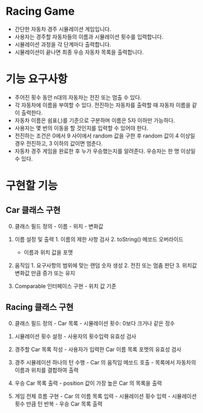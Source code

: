 # Racing Game

  - 간단한 자동차 경주 시뮬레이션 게임입니다.
  - 사용자는 경주할 자동차들의 이름과 시뮬레이션 횟수를 입력합니다.
  - 시뮬레이션 과정을 각 단계마다 출력합니다.
  - 시뮬레이션이 끝나면 최종 우승 자동차 목록을 출력합니다.



# 기능 요구사항

  - 주어진 횟수 동안 n대의 자동차는 전진 또는 멈출 수 있다.
  - 각 자동차에 이름을 부여할 수 있다. 전진하는 자동차를 출력할 때 자동차 이름을 같이 출력한다.
  - 자동차 이름은 쉼표(,)를 기준으로 구분하며 이름은 5자 이하만 가능하다.
  - 사용자는 몇 번의 이동을 할 것인지를 입력할 수 있어야 한다.
  - 전진하는 조건은 0에서 9 사이에서 random 값을 구한 후 random 값이 4 이상일 경우 전진하고, 3 이하의 값이면 멈춘다. 
  - 자동차 경주 게임을 완료한 후 누가 우승했는지를 알려준다. 우승자는 한 명 이상일 수 있다.



# 구현할 기능


  ## Car 클래스 구현

   0. 클래스 필드 정의
    - 이름
    - 위치
    - 변화값

   1. 이름 설정 및 출력
    1. 이름의 제한 사항 검사
    2. toString() 메쏘드 오버라이드
      - 이름과 위치 값을 포맷

   2. 움직임
    1. 요구사항의 범위에 맞는 랜덤 숫자 생성
    2. 전진 또는 멈춤 판단
    3. 위치값 변화값 만큼 증가 또는 유지

   3. Comparable 인터페이스 구현
     - 위치 값 기준



  ## Racing 클래스 구현

   0. 클래스 필드 정의
     - Car 목록
     - 시뮬레이션 횟수: 0보다 크거나 같은 정수

   1. 시뮬레이션 횟수 설정
     - 사용자의 횟수입력 유효성 검사

   2. 경주할 Car 목록 작성
     - 사용자가 입력한 Car 이름 목록 포맷의 유효성 검사

   3. 경주 시뮬레이션 하나의 턴 수행
     - Car 의 움직임 메쏘드 호출
     - 목록에서 자동차의 이름과 위치를 결합하여 출력

   4. 우승 Car 목록 출력
     - position 값이 가장 높은 Car 의 목록을 출력

   5. 게임 전체 흐름 구현
     - Car 의 이름 목록 입력
     - 시뮬레이션 휫수 입력
     - 시뮬레이션 횟수 만큼 턴 반복
     - 우승 Car 목록 출력
